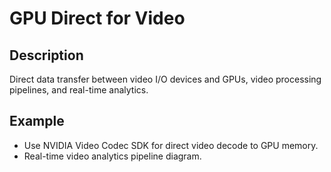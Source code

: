 # GPU Direct for Video

## Description
Direct data transfer between video I/O devices and GPUs, video processing pipelines, and real-time analytics.

## Example
- Use NVIDIA Video Codec SDK for direct video decode to GPU memory.
- Real-time video analytics pipeline diagram.
